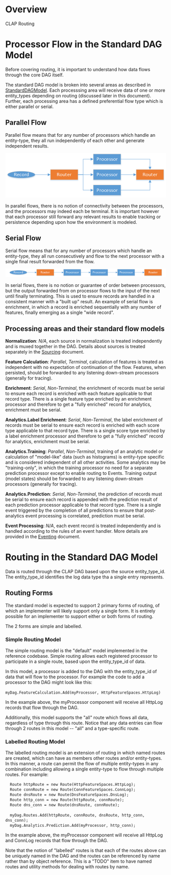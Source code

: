 # Overview

CLAP Routing

# Processor Flow in the Standard DAG Model
Before covering routing, it is important to understand how data flows through the core DAG itself.

The standard DAG model is broken into several areas as described in 
[StandardDAGModel](StandardDAGModel.md). Each processsing area will receive data of one or more entity_types depending on routing (discussed later in this document). Further, each processing area has a defined preferential flow type which is either parallel or serial.

## Parallel Flow
Parallel flow means that for any number of processors which handle an entity-type, they all run independently of each other and generate independent results.

![](RoutingParallel.png "Parallel Processor")

In parallel flows, there is no notion of connectivity between the processors, and the processors may indeed each be terminal. It is important however that each processor still forward any relevant results to enable tracking or persistence depending upon how the environment is modeled.

## Serial Flow
Serial flow means that for any number of processors which handle an entity-type, they all run consecutively and flow to the next processor with a single final result forwarded from the flow.

![](RoutingSerial.png "Serial Processor")

In serial flows, there is no notion or guarantee of order between processors, but the output forwarded from on processor flows to the input of the next until finally terminating. This is used to ensure records are handled in a consistent manner with a "built up" result.
An example of serial flow is enrichment, in which a record is enriched sequentially with any number of features, finally emerging as a single "wide record".

## Processing areas and their standard flow models
**Normalization**: 
*N/A*, each source in normalization is treated independently and is muxed together in the DAG. Details about sources is treated separately in the [Sourcing](Sourcing.md) document.

**Feature Calculation**:
*Parallel*, *Terminal*, calculation of features is treated as independent with no expectation of continuation of the flow. Features, when persisted, should be forwarded to any listening down-stream processors (generally for tracing).

**Enrichment**:
*Serial*, *Non-Terminal*, the enrichment of records must be serial to ensure each record is enriched with each feature applicable to that record type. There is a single feature type enriched by an enrichment processor and therefore to get a "fully enriched" record for analytics, enrichment must be serial.

**Analytics.Label Enrichment**:
*Serial*, *Non-Terminal*, the label enrichment of records must be serial to ensure each record is enriched with each score type applicable to that record type. There is a single score type enriched by a label enrichment processor and therefore to get a "fully enriched" record for analytics, enrichment must be serial.

**Analytics.Training**:
*Parallel*, *Non-Terminal*, training of an analytic model or calculation of "model-like" data (such as histograms) is entity-type specific and is considered independent of all other activities. Some analytics may be "training-only", in which the training processor no need for a separate prediction processor except to enable routing to Events. Training output (model states) should be forwarded to any listening down-stream processors (generally for tracing).

**Analytics.Prediction**:
*Serial*, *Non-Terminal*, the prediction of records must be serial to ensure each record is appended with the prediction result of each prediction processor applicable to that record type. There is a single event triggered by the completion of all predictions to ensure that post-analytics event processing is correlated, prediction must be serial.

**Event Processing**:
*N/A*, each event record is treated independently and is handled according to the rules of an event handler. More details are provided in the [Eventing](Eventing.md) document.

# Routing in the Standard DAG Model

Data is routed through the CLAP DAG based upon the source entity_type_id.
The entity_type_id identifies the log data type tha a single entry represents.

## Routing Forms
The standard model is expected to support 2 primary forms of routing, of which an implementer will likely support only a single form. It is entirely possible for an implementer to support either or both forms of routing.

The 2 forms are simple and labelled.

### Simple Routing Model
The simple routing model is the "default" model implemented in the reference codebase.  Simple routing allows each registered processor to participate in a single route, based upon the entity_type_id of data.

In this model, a processor is added to the DAG with the entity_type_id of data that will flow to the processor. For example the code to add a processor to the DAG might look like this:

``` myDag.FeatureCalculation.Add(myProcessor, HttpFeatureSpaces.HttpLog) ```

In the example above, the myProcessor component will receive all HttpLog records that flow through the DAG. 

Additionally, this model supports the "all" route which flows all data, regardless of type through this route. Notice that any data entries can flow through 2 routes in this model -- "all" and a type-specific route.

### Labelled Routing Model
The labelled routing model is an extension of routing in which named routes are created, which can have as members other routes and/or entity-types. In this manner, a route can permit the flow of multiple entity-types in any combination including allowing a single entity-type to flow through multiple routes. For example:

``` 
  Route httpRoute = new Route(HttpFeatureSpaces.HttpLog);
  Route connRoute = new Route(ConnFeatureSpaces.ConnLog);
  Route dnsRoute = new Route(DnsFeatureSpaces.DnsLog);
  Route http_conn = new Route(httpRoute, connRoute);
  Route dns_conn = new Route(dnsRoute, connRoute);

  myDag.Routes.Add(httpRoute, connRoute, dnsRoute, http_conn, dns_conn);
  myDag.Analytics.Prediction.Add(myProcessor, http_conn);
```

In the example above, the myProcessor component will receive all HttpLog and ConnLog records that flow through the DAG.

Note that the notion of "labelled" routes is that each of the routes above can be uniquely named in the DAG and the routes can be referenced by name rather than by object reference. This is a "TODO" item to have named routes and utility methods for dealing with routes by name.